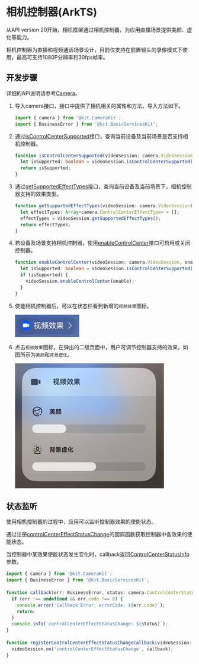 # 相机控制器(ArkTS)
<!--Kit: Camera Kit-->
<!--Subsystem: Multimedia-->
<!--Owner: @qano-->
<!--Designer: @leo_ysl-->
<!--Tester: @xchaosioda-->
<!--Adviser: @w_Machine_cc-->

从API version 20开始，相机框架通过相机控制器，为应用直播场景提供美颜、虚化等能力。

相机控制器为直播和视频通话场景设计，目前仅支持在前置镜头的录像模式下使用，最高可支持1080P分辨率和30fps帧率。

## 开发步骤

详细的API说明请参考[Camera](../../reference/apis-camera-kit/arkts-apis-camera.md)。

1. 导入camera接口，接口中提供了相机相关的属性和方法，导入方法如下。

    ```ts
    import { camera } from '@kit.CameraKit';
    import { BusinessError } from '@kit.BasicServicesKit';
    ```

2. 通过[isControlCenterSupported](../../reference/apis-camera-kit/arkts-apis-camera-ControlCenterQuery.md#iscontrolcentersupported20)接口，查询当前设备及当前场景是否支持相机控制器。

    ```ts
    function isControlCenterSupported(videoSession: camera.VideoSession): boolean {
      let isSupported: boolean = videoSession.isControlCenterSupported();
      return isSupported;
    }
    ```

3. 通过[getSupportedEffectTypes](../../reference/apis-camera-kit/arkts-apis-camera-ControlCenterQuery.md#getsupportedeffecttypes20)接口，查询当前设备及当前场景下，相机控制器支持的效果类型。

    ```ts
    function getSupportedEffectTypes(videoSession: camera.VideoSession): Array<camera.ControlCenterEffectType> {
      let effectTypes: Array<camera.ControlCenterEffectType> = [];
      effectTypes = videoSession.getSupportedEffectTypes();
      return effectTypes;
    }
    ```

4. 若设备及场景支持相机控制器，使用[enableControlCenter](../../reference/apis-camera-kit/arkts-apis-camera-ControlCenter.md#enablecontrolcenter20)接口可启用或关闭控制器。

    ```ts
    function enableControlCenter(videoSession: camera.VideoSession, enable: boolean): void {
      let isSupported: boolean = videoSession.isControlCenterSupported();
      if (isSupported) {
        videoSession.enableControlCenter(enable);
      }
    }
    ```

5. 使能相机控制器后，可以在状态栏看到新增的`视频效果`图标。

    ![camera-control-center-status](figures/camera-control-center-status.png)

6. 点击`视频效果`图标，在弹出的二级页面中，用户可调节控制器支持的效果，如图所示为`美颜`和`背景虚化`。

    ![camera-control-center](figures/camera-control-center.png)


## 状态监听

使用相机控制器的过程中，应用可以监听控制器效果的使能状态。

通过注册[controlCenterEffectStatusChange](../../reference/apis-camera-kit/arkts-apis-camera-VideoSession.md#oncontrolcentereffectstatuschange20)的回调函数获取控制器中各效果的使能状态。

当控制器中某效果使能状态发生变化时，callback返回[ControlCenterStatusInfo](../../reference/apis-camera-kit/arkts-apis-camera-i.md#controlcenterstatusinfo20)参数。

```ts
import { camera } from '@kit.CameraKit';
import { BusinessError } from '@kit.BasicServicesKit';

function callback(err: BusinessError, status: camera.ControlCenterStatusInfo): void {
  if (err !== undefined && err.code !== 0) {
    console.error(`Callback Error, errorCode: ${err.code}`);
    return;
  }
  console.info(`controlCenterEffectStatusChange: ${status}`);
}

function registerControlCenterEffectStatusChangeCallback(videoSession: camera.VideoSession): void {
  videoSession.on('controlCenterEffectStatusChange', callback);
}
```